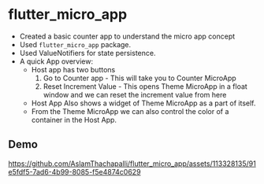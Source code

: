 # flutter_micro_app
- Created a basic counter app to understand the micro app concept
- Used `flutter_micro_app` package.
- Used ValueNotifiers for state persistence.
- A quick App overview:
    - Host app has two buttons
        1. Go to Counter app - This will take you to Counter MicroApp
        2. Reset Increment Value - This opens Theme MicroApp in a float window and we can reset the increment value from here
    - Host App Also shows a widget of Theme MicroApp as a part of itself.
    - From the Theme MicroApp we can also control the color of a container in the Host App.

## Demo

https://github.com/AslamThachapalli/flutter_micro_app/assets/113328135/91e5fdf5-7ad6-4b99-8085-f5e4874c0629


